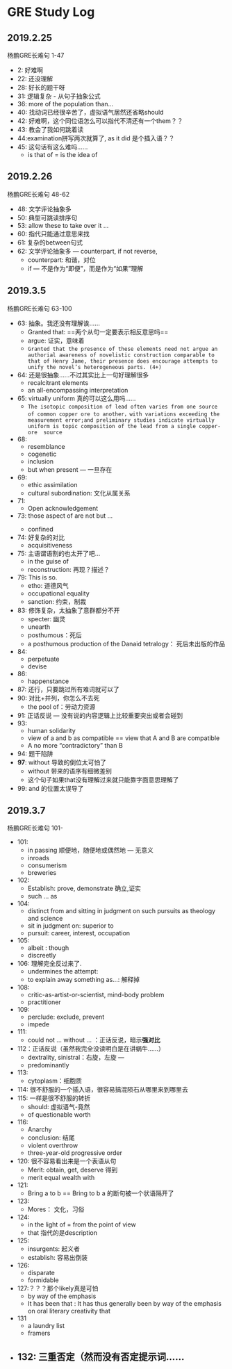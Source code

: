 # GRE Study Log

## 2019.2.25

杨鹏GRE长难句 1-47

- 2: 好难啊
- 22: 还没理解
- 28: 好长的题干呀
- 31: 逻辑复杂 - 从句子抽象公式
- 36: more of the population than...
- 40: 找动词已经很辛苦了，虚拟语气居然还省略should
- 42: 好难啊，这个同位语怎么可以指代不清还有一个them？？
- 43: 教会了我如何跳着读
- 44:examination拼写两次就算了, as it did 是个插入语？？
- 45: 这句话有这么难吗……
  - is that of = is the idea of

## 2019.2.26

杨鹏GRE长难句 48-62

- 48: 文学评论抽象多
- 50: 典型可跳读排序句
- 53: allow these to take over it ...
- 60: 指代只能通过意思来找
- 61: 复杂的between句式
- 62: 文学评论抽象多 — counterpart, if not reverse, 
  - counterpart: 和谐，对位
  - if — 不是作为“即便”，而是作为“如果”理解



## 2019.3.5

杨鹏GRE长难句 63-100

- 63: 抽象。我还没有理解诶……
  - Granted that: ==两个从句一定要表示相反意思吗==
  - argue: 证实，意味着
  - `Granted that the presence of these elements need not argue an authorial awareness of novelistic construction comparable to that of Henry Jame, their presence does encourage attempts to unify the novel’s heterogeneous parts. (4+) `
- 64: 还是很抽象……不过其实比上一句好理解很多
  - recalcitrant elements
  - an all-encompassing interpretation
- 65: virtually uniform 真的可以这么用吗……
  - `The isotopic composition of lead often varies from one source of common copper ore to another，with variations exceeding the measurement error;and preliminary studies indicate virtually uniform is topic composition of the lead from a single copper-ore  source`
- 68:
  - resemblance
  - cogenetic
  - inclusion
  - but when present — 一旦存在
- 69:
  - ethic assimilation
  - cultural subordination: 文化从属关系
- 71: 
  - Open acknowledgement
- 73: those aspect of <long sentence> are not but ...
  - confined
- 74: 好复杂的对比
  - acquisitiveness
- 75: 主语谓语割的也太开了吧...
  - in the guise of
  - reconstruction: 再现？描述？
- 79: This is so.
  - etho: 道德风气
  - occupational equality
  - sanction: 约束，制裁
- 83: 修饰复杂，太抽象了意群都分不开
  - specter: 幽灵
  - unearth
  - posthumous：死后
  - a posthumous production of the Danaid tetralogy： 死后未出版的作品
- 84:
  - perpetuate
  - devise
- 86:
  - happenstance
- 87: 还行，只要跳过所有难词就可以了
- 90: 对比+并列，你怎么不去死
  - the pool of：劳动力资源
- 91: 正话反说 — 没有说的内容逻辑上比较重要突出或者会碰到
- 93:
  - human solidarity
  - view of a and b as compatible == view that A and B are compatible
  - A no more “contradictory” than B
- 94: 题干陷阱
- **97**: without 导致的倒位太可怕了
  - without 带来的语序有细微差别
  - 这个句子如果that没有理解过来就只能靠字面意思理解了
- 99: and 的位置太误导了



## 2019.3.7

杨鹏GRE长难句 101-

- 101:
  - in passing 顺便地，随便地或偶然地 — 无意义
  - inroads
  - consumerism
  - breweries
- 102:
  - Establish: prove, demonstrate 确立,证实
  - such … as
- 104:
  - distinct from and sitting in judgment on such pursuits as theology and science
  - sit in judgment on: superior to
  - pursuit: career, interest, occupation
- 105:
  - albeit : though
  - discreetly
- 106: 理解完全反过来了.
  - undermines the attempt: 
  - to explain away something as...: 解释掉
- 108:
  - critic-as-artist-or-scientist, mind-body problem
  - practitioner
- 109:
  - perclude: exclude, prevent
  - impede
- 111:
  - could not … without … ：正话反说，暗示**强对比** 
- 112：正话反说（虽然我完全没读明白是在讲蜗牛……）
  - dextrality, sinistral：右旋，左旋 — 
  - predominantly
- 113: 
  - cytoplasm：细胞质
- 114: 很不舒服的一个插入语，很容易搞混陨石从哪里来到哪里去
- 115: 一样是很不舒服的转折
  - should: 虚拟语气-竟然
  - of questionable worth
- 116: 
  - Anarchy
  - conclusion: 结尾
  - violent overthrow
  - three-year-old progressive order
- 120: 很不容易看出来是一个表语从句
  - Merit: obtain, get, deserve 得到
  - merit equal wealth with
- 121: 
  - Bring a to b == Bring to b a 的断句被一个状语隔开了
- 123:
  - Mores： 文化，习俗
- 124:
  - in the light of = from the point of view
  - that 指代的是description
- 125:
  - insurgents: 起义者
  - establish: 容易出倒装
- 126:
  - disparate
  - formidable
- 127:？？？那个likely真是可怕
  - by way of the emphasis
  - It has been that : It has thus generally been by way of the emphasis on oral literary creativity that
- 131
  - a laundry list
  - framers
- 132: 三重否定（然而没有否定提示词……
  - 